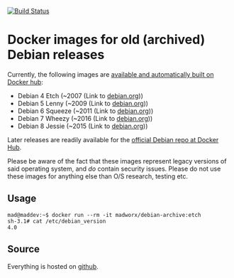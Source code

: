 [![Build Status](https://travis-ci.org/madworx/docker-debian-archive.svg?branch=master)](https://travis-ci.org/madworx/docker-debian-archive)

# Docker images for old (archived) Debian releases

Currently, the following images are [available and automatically built on Docker hub](https://hub.docker.com/r/madworx/debian-archive/):

  * Debian 4 Etch    (~2007 (Link to [debian.org](https://www.debian.org/releases/etch/)))
  * Debian 5 Lenny   (~2009 (Link to [debian.org](https://www.debian.org/releases/lenny/)))
  * Debian 6 Squeeze (~2011 (Link to [debian.org](https://www.debian.org/releases/squeeze/)))
  * Debian 7 Wheezy  (~2016 (Link to [debian.org](https://www.debian.org/releases/wheezy/)))
  * Debian 8 Jessie  (~2015 (Link to [debian.org](https://www.debian.org/releases/jessie/)))

Later releases are readily available for the [official Debian repo at Docker Hub](https://hub.docker.com/_/debian/).

Please  be  aware of  the  fact  that  these images  represent  legacy
versions  of   said  operating  system,  and   *do*  contain  security
issues. Please  do not  use these  images for  anything else  than O/S
research, testing etc.

## Usage

```
mad@maddev:~$ docker run --rm -it madworx/debian-archive:etch
sh-3.1# cat /etc/debian_version
4.0
```

## Source

Everything is hosted on [github](https://github.com/madworx/docker-debian-archive).
